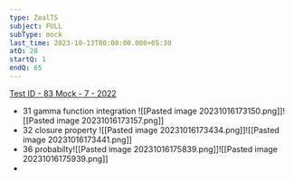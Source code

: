 ```yaml
---
type: ZealTS
subject: FULL
subType: mock
last_time: 2023-10-13T00:00:00.000+05:30
atQ: 28
startQ: 1
endQ: 65
---
```

[Test ID - 83 Mock - 7 - 2022](https://uxkhzfstdjcborfuyyknhkhbyfnskrywvveioufkbjkupomnptjwvhbavkysuhi.vercel.app/solution.html?testId=61ea88a0270ed80fc0b71076&test_id=23)
- 31 gamma function integration ![[Pasted image 20231016173150.png]]![[Pasted image 20231016173157.png]]
- 32 closure property ![[Pasted image 20231016173434.png]]![[Pasted image 20231016173441.png]]
- 36 probabilty![[Pasted image 20231016175839.png]]![[Pasted image 20231016175939.png]]
- 